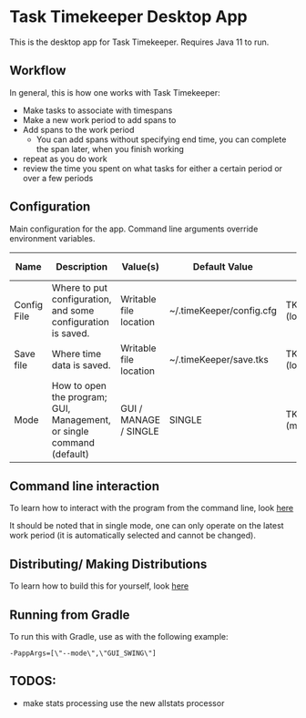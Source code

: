# Task Timekeeper Desktop App

This is the desktop app for Task Timekeeper. Requires Java 11 to run.

## Workflow

In general, this is how one works with Task Timekeeper:

 - Make tasks to associate with timespans
 - Make a new work period to add spans to
 - Add spans to the work period
   - You can add spans without specifying end time, you can complete the span later, when you finish working
 - repeat as you do work
 - review the time you spent on what tasks for either a certain period or over a few periods


## Configuration

Main configuration for the app. Command line arguments override environment variables.

| Name        | Description                                                           | Value(s)               | Default Value            | Environment                 | Command Line Arg        |
| ----------- | --------------------------------------------------------------------- | ---------------------- | ------------------------ | --------------------------- | ----------------------- |
| Config File | Where to put configuration, and some configuration is saved.          | Writable file location | ~/.timeKeeper/config.cfg | TKPR_CONFIG_FILE=(location) | --configFile (location) |
| Save file   | Where time data is saved.                                             | Writable file location | ~/.timeKeeper/save.tks   | TKPR_SAVE_FILE=(location)   | --saveFile (location)   |
| Mode        | How to open the program; GUI, Management, or single command (default) | GUI / MANAGE / SINGLE  | SINGLE                   | TKPR_MODE=(mode)            | --mode (mode)           |

## Command line interaction

To learn how to interact with the program from the command line, look [here](Command%20Line.md)

It should be noted that in single mode, one can only operate on the latest work period (it is automatically selected and cannot be changed).

## Distributing/ Making Distributions

To learn how to build this for yourself, look [here](BuildingDistrobutions.md)

## Running from Gradle

To run this with Gradle, use as with the following example:

`-PappArgs=[\"--mode\",\"GUI_SWING\"]`

## TODOS:

- make stats processing use the new allstats processor
